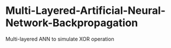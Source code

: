 # Multi-Layered-Artificial-Neural-Network-Backpropagation
Multi-layered ANN to simulate XOR operation
